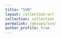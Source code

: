 ```yaml
---
title: "SVN"
layout: collection-url
collection: collection
permalink: /devops/svn/
author_profile: true
---
```


